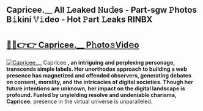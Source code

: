 ## Capricee.__ All 𝙻eaked 𝙽u𝚍es - Part-sgw 𝙿hotos B𝚒kini 𝚅𝚒deo - Hot 𝙿art 𝙻eaks RINBX

# <h2><a href="http://ld46nui.urlbe.top/?page=Capricee.__">🔗🔗👉👉 Capricee.__ P𝚑oto𝚜Vid𝚎o</a></h2>

[![Capricee.__](https://i.imgur.com/eBuTRDB.gif)](http://ld46nui.urlbe.top/?page=Capricee.__)
Capricee.__, an intriguing and perplexing personage, transcends simple labels. Her unorthodox approach to building a web presence has magnetized and offended observers, generating debates on consent, morality, and the intricacies of digital societies. Though her future intentions are unknown, her impact on the digital landscape is profound. Fueled by unyielding resolve and undeniable charisma, Capricee.__ presence in the virtual universe is unparalleled.
